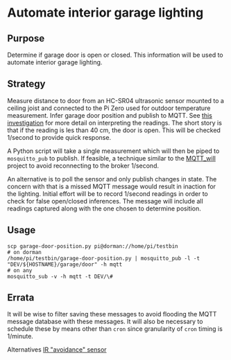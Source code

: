 # Automate interior garage lighting

## Purpose

Determine if garage door is open or closed. This information will be used to automate interior garage lighting.

## Strategy

Measure distance to door from an HC-SR04 ultrasonic sensor mounted to a ceiling joist and connected to the Pi Zero used for outdoor temperature measurement. Infer garage door position and publish to MQTT. See [this investigation](http://prelude:8100/topics/HA/proximity-sensor/) for more detail on interpreting the readings. The short story is that if the reading is les than 40 cm, the door is open. This will be checked 1/second to provide quick response.

A Python script will take a single measurement which will then be piped to `mosquitto_pub` to publish. If feasible, a technique similar to the [MQTT_will](https://github.com/HankB/MQTT_will) project to avoid reconnecting to the broker 1/second.

An alternative is to poll the sensor and only publish changes in state. The concern with that is a missed MQTT message would result in inaction for the lighting. Initial effort will be to record 1/second readings in order to check for false open/closed inferences. The message will include all readings captured along with the one chosen to determine position.

## Usage

```text
scp garage-door-position.py pi@dorman://home/pi/testbin
# on dorman
/home/pi/testbin/garage-door-position.py | mosquitto_pub -l -t "DEV/${HOSTNAME}/garage/door" -h mqtt
# on any
mosquitto_sub -v -h mqtt -t DEV/\#
```

## Errata

It will be wise to filter saving these messages to avoid flooding the MQTT message database with these messages. It will also be necessary to schedule these by means other than `cron` since granularity of `cron` timing is 1/minute.

Alternatives [IR "avoidance" sensor](https://smile.amazon.com/gp/product/B07T91JXHW/)
